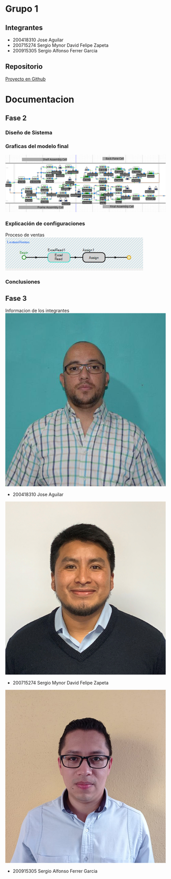 # Grupo 1

## Integrantes

* 200418310 Jose Aguilar
* 200715274 Sergio Mynor David Felipe Zapeta
* 200915305 Sergio Alfonso Ferrer Garcia

## Repositorio
[Proyecto en Github](https://github.com/szapeta/MYS2_Proyecto_G1)

# Documentacion

## Fase 2

### Diseño de Sistema

### Graficas del modelo final
![](https://raw.githubusercontent.com/szapeta/MYS2_Proyecto_G1/main/img/modelo.jpg)

### Explicación de configuraciones
Proceso de ventas
![](https://raw.githubusercontent.com/szapeta/MYS2_Proyecto_G1/main/img/ventas01.jpg)

### Conclusiones

## Fase 3 
Informacion de los integrantes
![](https://raw.githubusercontent.com/szapeta/MYS2_Proyecto_G1/main/img/i01.jpg)
* 200418310 Jose Aguilar

![](https://raw.githubusercontent.com/szapeta/MYS2_Proyecto_G1/main/img/i03.jpg)
* 200715274 Sergio Mynor David Felipe Zapeta

![](https://raw.githubusercontent.com/szapeta/MYS2_Proyecto_G1/main/img/i02.jpg)
* 200915305 Sergio Alfonso Ferrer Garcia